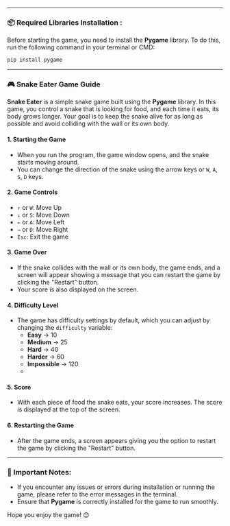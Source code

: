 

---

### 📦 Required Libraries Installation :

Before starting the game, you need to install the **Pygame** library. To do this, run the following command in your terminal or CMD:

```bash
pip install pygame
```

---

### 🎮 Snake Eater Game Guide

**Snake Eater** is a simple  snake game built using the **Pygame** library. In this game, you  control a  snake that is looking for food, and each time it eats, its body grows longer. Your goal is to keep the snake alive for as long as possible and avoid colliding with the wall or its own body.

#### 1. **Starting the Game**
   - When you run the program, the game window opens, and the snake starts moving around.
   - You can change the direction of the snake using the arrow keys or `W`, `A`, `S`, `D` keys.

#### 2. **Game Controls**
   - `↑` or `W`: Move Up
   - `↓` or `S`: Move Down
   - `←` or `A`: Move Left
   - `→` or `D`: Move Right
   - `Esc`: Exit the game

#### 3. **Game Over**
   - If the snake collides with the wall or its own body, the game ends, and a screen will appear showing a message that you can restart the game by clicking the "Restart" button.
   - Your score is also displayed on the screen.

#### 4. **Difficulty Level**
   - The game has difficulty settings by default, which you can adjust by changing the `difficulty` variable:
     - **Easy** -> 10
     - **Medium** -> 25
     - **Hard** -> 40
     - **Harder** -> 60
     - **Impossible** -> 120
     - 

#### 5. **Score**
   - With each piece of food the snake eats, your score increases. The score is displayed at the top of the screen.

#### 6. **Restarting the Game**
   - After the game ends, a screen appears giving you the option to restart the game by clicking the "Restart" button.

---

### 🔧 Important Notes:
- If you encounter any issues or errors during installation or running the game, please refer to the error messages in the terminal.
- Ensure that **Pygame** is correctly installed for the game to run smoothly.

Hope you enjoy the game! 😊
